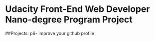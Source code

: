 # Udacity Front-End Web Developer Nano-degree Program Project

##Projects: p6- improve your github profile

